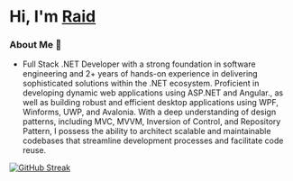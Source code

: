 # Hi, I'm [Raid](https://www.facebook.com/profile.php?id=100051990292449)

### About Me 🚀 
- Full Stack .NET Developer with a strong foundation in software engineering and 2+ years of hands-on experience in delivering sophisticated solutions within the .NET ecosystem. Proficient in developing dynamic web applications using ASP.NET and Angular., as well as building robust and efficient desktop applications using WPF, Winforms, UWP, and Avalonia.
With a deep understanding of design patterns, including MVC, MVVM, Inversion of Control, and Repository Pattern, I possess the ability to architect scalable and maintainable codebases that streamline development processes and facilitate code reuse.</br>

[![GitHub Streak](https://streak-stats.demolab.com?user=raid-teyar&theme=tokyonight-duo)](https://git.io/streak-stats)



